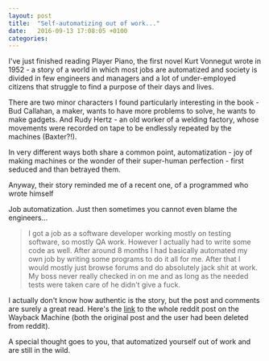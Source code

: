 ```yaml
---
layout: post
title:  "Self-automatizing out of work..."
date:   2016-09-13 17:08:05 +0100
categories:
---
```


<!-- La classe operaia Va in Paradiso + Baxter -->

I've just finished reading Player Piano, the first novel Kurt Vonnegut wrote in 1952 - a story of a world in which most jobs are automatized and society is divided in few engineers and managers and a lot of under-employed citizens that struggle to find a purpose of their days and lives.

There are two minor characters I found particularly interesting in the book - Bud Callahan, a maker, wants to have more problems to solve, he wants to make gadgets. And Rudy Hertz - an old worker of a welding factory, whose movements were recorded on tape to be endlessly repeated by the machines (Baxter?!).

In very different ways both share a common point, automatization - joy of making machines or the wonder of their super-human perfection - first seduced and than betrayed them.

Anyway, their story reminded me of a recent one, of a programmed who wrote himself

Job automatization. Just then sometimes you cannot even blame the engineers...

 >I got a job as a software developer working mostly on testing software, so mostly QA work. However I actually had to write some code as well. After around 8 months I had basically automated my own job by writing some programs to do it all for me. After that I would mostly just browse forums and do absolutely jack shit at work. My boss never really checked in on me and as long as the needed tests were taken care of he didn't give a fuck.

I actually don't know how authentic is the story, but the post and comments are surely a great read. Here's the [link](http://web.archive.org/web/20160523114950/https://www.reddit.com/r/cscareerquestions/comments/4km3yc/finally_fired_after_6_years/) to the whole reddit post on the Wayback Machine (both the original post and the user had been deleted from reddit).

A special thought goes to you, that automatized yourself out of work and are still in the wild. 


<!-- A similar case, but on a hugely bigger scale, is what happened to Kodak. No

but on a much

een chosen to have his

Lately I've been often thinking about scenarios of post-work world. What I like the most is to speculate on actual effect that technological development might have in the near future - technological unemployment has all the ingredients to make

First because it's tangible, actually happening. Just going to a


looking at how more and more in place of cashiers we have rows of self-
makes me think of - although I've never heard of

I don't work in a supermarket, and



I guess mr. Ludd and his friends might have felt the same

real impact that actual technological -->
